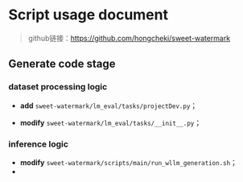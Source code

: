 # Script usage document

> github链接：https://github.com/hongcheki/sweet-watermark

## Generate code stage

### dataset processing logic

- **add** `sweet-watermark/lm_eval/tasks/projectDev.py`；

- **modify** `sweet-watermark/lm_eval/tasks/__init__.py`；

### inference logic

- **modify** `sweet-watermark/scripts/main/run_wllm_generation.sh`；
- 

